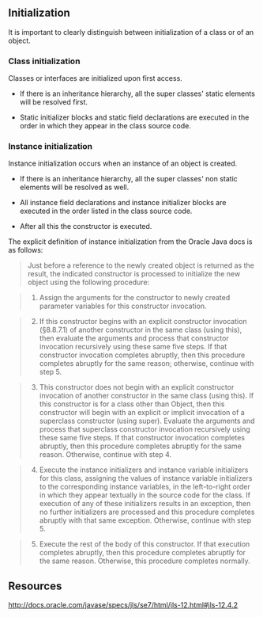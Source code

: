 ## Initialization

It is important to clearly distinguish between initialization of a class or of an object.  

### Class initialization

Classes or interfaces are initialized upon first access.

  * If there is an inheritance hierarchy, all the super classes' static elements will be resolved first.  

  *  Static initializer blocks and static field declarations are executed in the order in which they appear in the class source code.  

### Instance initialization

Instance initialization occurs when an instance of an object is created.

  * If there is an inheritance hierarchy, all the super classes' non static elements will be resolved as well.  

  * All instance field declarations and instance initializer blocks are executed in the order listed in the class source code.  

  * After all this the constructor is executed.


The explicit definition of instance initialization from the Oracle Java docs is as follows:
> Just before a reference to the newly created object is returned as the result, the indicated constructor is processed to initialize the new object using the following procedure:

>1. Assign the arguments for the constructor to newly created parameter variables for this constructor invocation.

> 2. If this constructor begins with an explicit constructor invocation (§8.8.7.1) of another constructor in the same class (using this), then evaluate the arguments and process that constructor invocation recursively using these same five steps. If that constructor invocation completes abruptly, then this procedure completes abruptly for the same reason; otherwise, continue with step 5.

> 3. This constructor does not begin with an explicit constructor invocation of another constructor in the same class (using this). If this constructor is for a class other than Object, then this constructor will begin with an explicit or implicit invocation of a superclass constructor (using super). Evaluate the arguments and process that superclass constructor invocation recursively using these same five steps. If that constructor invocation completes abruptly, then this procedure completes abruptly for the same reason. Otherwise, continue with step 4.

> 4. Execute the instance initializers and instance variable initializers for this class, assigning the values of instance variable initializers to the corresponding instance variables, in the left-to-right order in which they appear textually in the source code for the class. If execution of any of these initializers results in an exception, then no further initializers are processed and this procedure completes abruptly with that same exception. Otherwise, continue with step 5.

> 5. Execute the rest of the body of this constructor. If that execution completes abruptly, then this procedure completes abruptly for the same reason. Otherwise, this procedure completes normally.

## Resources

http://docs.oracle.com/javase/specs/jls/se7/html/jls-12.html#jls-12.4.2

